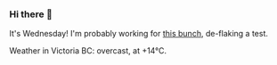 ### Hi there :wave:

It's Wednesday! I'm probably working for [this bunch](https://github.com/kohofinancial), de-flaking a test.

Weather in Victoria BC: overcast, at +14°C.
